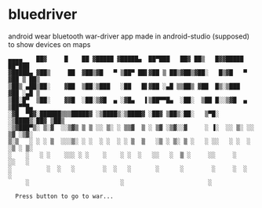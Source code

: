 # bluedriver
android wear bluetooth war-driver app
made in android-studio
(supposed) to show devices on maps

```
▄▄▄▄    ██▓     █    ██ ▓█████ ▓█████▄  ██▀███   ██▓ ██▒   █▓▓█████  ██▀███  
▓█████▄ ▓██▒     ██  ▓██▒▓█   ▀ ▒██▀ ██▌▓██ ▒ ██▒▓██▒▓██░   █▒▓█   ▀ ▓██ ▒ ██▒
▒██▒ ▄██▒██░    ▓██  ▒██░▒███   ░██   █▌▓██ ░▄█ ▒▒██▒ ▓██  █▒░▒███   ▓██ ░▄█ ▒
▒██░█▀  ▒██░    ▓▓█  ░██░▒▓█  ▄ ░▓█▄   ▌▒██▀▀█▄  ░██░  ▒██ █░░▒▓█  ▄ ▒██▀▀█▄  
░▓█  ▀█▓░██████▒▒▒█████▓ ░▒████▒░▒████▓ ░██▓ ▒██▒░██░   ▒▀█░  ░▒████▒░██▓ ▒██▒
░▒▓███▀▒░ ▒░▓  ░░▒▓▒ ▒ ▒ ░░ ▒░ ░ ▒▒▓  ▒ ░ ▒▓ ░▒▓░░▓     ░ ▐░  ░░ ▒░ ░░ ▒▓ ░▒▓░
▒░▒   ░ ░ ░ ▒  ░░░▒░ ░ ░  ░ ░  ░ ░ ▒  ▒   ░▒ ░ ▒░ ▒ ░   ░ ░░   ░ ░  ░  ░▒ ░ ▒░
░    ░   ░ ░    ░░░ ░ ░    ░    ░ ░  ░   ░░   ░  ▒ ░     ░░     ░     ░░   ░ 
░          ░  ░   ░        ░  ░   ░       ░      ░        ░     ░  ░   ░     
     ░                          ░                        ░                   
```      
      Press button to go to war...
